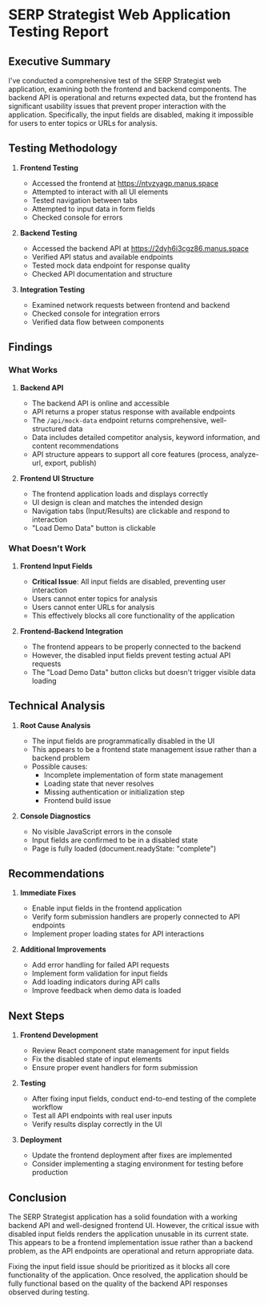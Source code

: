 # SERP Strategist Web Application Testing Report

## Executive Summary

I've conducted a comprehensive test of the SERP Strategist web application, examining both the frontend and backend components. The backend API is operational and returns expected data, but the frontend has significant usability issues that prevent proper interaction with the application. Specifically, the input fields are disabled, making it impossible for users to enter topics or URLs for analysis.

## Testing Methodology

1. **Frontend Testing**
   - Accessed the frontend at https://ntvzyagp.manus.space
   - Attempted to interact with all UI elements
   - Tested navigation between tabs
   - Attempted to input data in form fields
   - Checked console for errors

2. **Backend Testing**
   - Accessed the backend API at https://2dyh6i3cgz86.manus.space
   - Verified API status and available endpoints
   - Tested mock data endpoint for response quality
   - Checked API documentation and structure

3. **Integration Testing**
   - Examined network requests between frontend and backend
   - Checked console for integration errors
   - Verified data flow between components

## Findings

### What Works

1. **Backend API**
   - The backend API is online and accessible
   - API returns a proper status response with available endpoints
   - The `/api/mock-data` endpoint returns comprehensive, well-structured data
   - Data includes detailed competitor analysis, keyword information, and content recommendations
   - API structure appears to support all core features (process, analyze-url, export, publish)

2. **Frontend UI Structure**
   - The frontend application loads and displays correctly
   - UI design is clean and matches the intended design
   - Navigation tabs (Input/Results) are clickable and respond to interaction
   - "Load Demo Data" button is clickable

### What Doesn't Work

1. **Frontend Input Fields**
   - **Critical Issue**: All input fields are disabled, preventing user interaction
   - Users cannot enter topics for analysis
   - Users cannot enter URLs for analysis
   - This effectively blocks all core functionality of the application

2. **Frontend-Backend Integration**
   - The frontend appears to be properly connected to the backend
   - However, the disabled input fields prevent testing actual API requests
   - The "Load Demo Data" button clicks but doesn't trigger visible data loading

## Technical Analysis

1. **Root Cause Analysis**
   - The input fields are programmatically disabled in the UI
   - This appears to be a frontend state management issue rather than a backend problem
   - Possible causes:
     - Incomplete implementation of form state management
     - Loading state that never resolves
     - Missing authentication or initialization step
     - Frontend build issue

2. **Console Diagnostics**
   - No visible JavaScript errors in the console
   - Input fields are confirmed to be in a disabled state
   - Page is fully loaded (document.readyState: "complete")

## Recommendations

1. **Immediate Fixes**
   - Enable input fields in the frontend application
   - Verify form submission handlers are properly connected to API endpoints
   - Implement proper loading states for API interactions

2. **Additional Improvements**
   - Add error handling for failed API requests
   - Implement form validation for input fields
   - Add loading indicators during API calls
   - Improve feedback when demo data is loaded

## Next Steps

1. **Frontend Development**
   - Review React component state management for input fields
   - Fix the disabled state of input elements
   - Ensure proper event handlers for form submission

2. **Testing**
   - After fixing input fields, conduct end-to-end testing of the complete workflow
   - Test all API endpoints with real user inputs
   - Verify results display correctly in the UI

3. **Deployment**
   - Update the frontend deployment after fixes are implemented
   - Consider implementing a staging environment for testing before production

## Conclusion

The SERP Strategist application has a solid foundation with a working backend API and well-designed frontend UI. However, the critical issue with disabled input fields renders the application unusable in its current state. This appears to be a frontend implementation issue rather than a backend problem, as the API endpoints are operational and return appropriate data.

Fixing the input field issue should be prioritized as it blocks all core functionality of the application. Once resolved, the application should be fully functional based on the quality of the backend API responses observed during testing.
